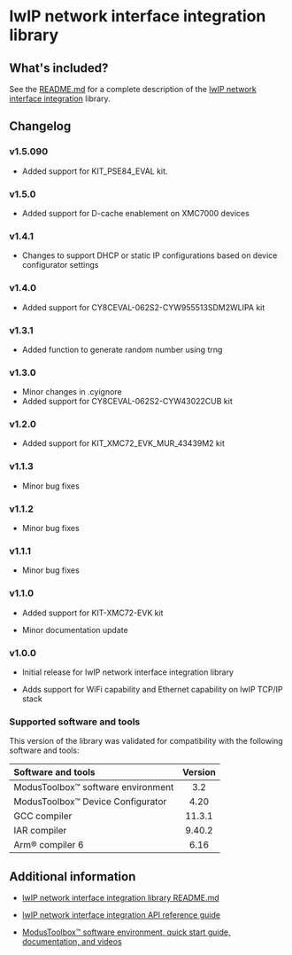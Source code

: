 # lwIP network interface integration library

## What's included?

See the [README.md](./README.md) for a complete description of the [lwIP network interface integration](https://github.com/Infineon/lwip-network-interface-integration) library.

## Changelog

### v1.5.090

- Added support for KIT_PSE84_EVAL kit.

### v1.5.0

- Added support for D-cache enablement on XMC7000 devices

### v1.4.1

- Changes to support DHCP or static IP configurations based on device configurator settings

### v1.4.0

- Added support for CY8CEVAL-062S2-CYW955513SDM2WLIPA kit

### v1.3.1

- Added function to generate random number using trng 

### v1.3.0

- Minor changes in .cyignore
- Added support for CY8CEVAL-062S2-CYW43022CUB kit

### v1.2.0

- Added support for KIT_XMC72_EVK_MUR_43439M2 kit

### v1.1.3

- Minor bug fixes

### v1.1.2

- Minor bug fixes

### v1.1.1

- Minor bug fixes

### v1.1.0

- Added support for KIT-XMC72-EVK kit

- Minor documentation update

### v1.0.0

- Initial release for lwIP network interface integration library

- Adds support for WiFi capability and Ethernet capability on lwIP TCP/IP stack

### Supported software and tools

This version of the library was validated for compatibility with the following software and tools:

| Software and tools                                           | Version |
| :---                                                         | :----:  |
| ModusToolbox&trade; software environment                     | 3.2     |
| ModusToolbox&trade; Device Configurator                      | 4.20    |
| GCC compiler                                                 | 11.3.1  |
| IAR compiler                                                 | 9.40.2  |
| Arm&reg; compiler 6                                          | 6.16    |


## Additional information

- [lwIP network interface integration library README.md](./README.md)

- [lwIP network interface integration API reference guide](https://infineon.github.io/lwip-network-interface-integration/api_reference_manual/html/index.html)

- [ModusToolbox&trade; software environment, quick start guide, documentation, and videos](https://www.infineon.com/cms/en/design-support/tools/sdk/modustoolbox-software/)
